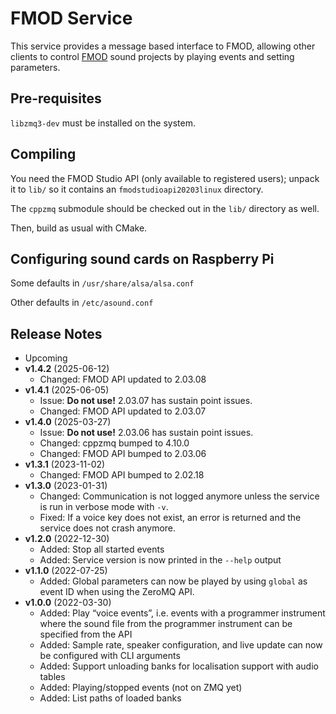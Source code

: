 # FMOD Service

This service provides a message based interface to FMOD, allowing other clients
to control [FMOD][fmod] sound projects by playing events and setting
parameters.


## Pre-requisites

`libzmq3-dev` must be installed on the system.


## Compiling

You need the FMOD Studio API (only available to registered users); unpack it to
`lib/` so it contains an `fmodstudioapi20203linux` directory.

The `cppzmq` submodule should be checked out in the `lib/` directory as well.

Then, build as usual with CMake.

[fmod]: https://www.fmod.com/


## Configuring sound cards on Raspberry Pi

Some defaults in `/usr/share/alsa/alsa.conf`

Other defaults in `/etc/asound.conf`


[so]: https://raspberrypi.stackexchange.com/questions/80072/how-can-i-use-an-external-usb-sound-card-and-set-it-as-default/80075#80075


## Release Notes

* Upcoming
* **v1.4.2** (2025-06-12)
  * Changed: FMOD API updated to 2.03.08
* **v1.4.1** (2025-06-05)
  * Issue: **Do not use!** 2.03.07 has sustain point issues.
  * Changed: FMOD API updated to 2.03.07
* **v1.4.0** (2025-03-27)
  * Issue: **Do not use!** 2.03.06 has sustain point issues.
  * Changed: cppzmq bumped to 4.10.0
  * Changed: FMOD API bumped to 2.03.06
* **v1.3.1** (2023-11-02)
  * Changed: FMOD API bumped to 2.02.18
* **v1.3.0** (2023-01-31)
  * Changed: Communication is not logged anymore unless the service is run in verbose mode with `-v`.
  * Fixed: If a voice key does not exist, an error is returned and the service does not crash anymore.
* **v1.2.0** (2022-12-30)
  * Added: Stop all started events
  * Added: Service version is now printed in the `--help` output
* **v1.1.0** (2022-07-25)
  * Added: Global parameters can now be played by using `global` as event ID
    when using the ZeroMQ API.
* **v1.0.0** (2022-03-30)
  * Added: Play “voice events”, i.e. events with a programmer instrument where
    the sound file from the programmer instrument can be specified from the API
  * Added: Sample rate, speaker configuration, and live update can now be
    configured with CLI arguments
  * Added: Support unloading banks for localisation support with audio tables
  * Added: Playing/stopped events (not on ZMQ yet)
  * Added: List paths of loaded banks
